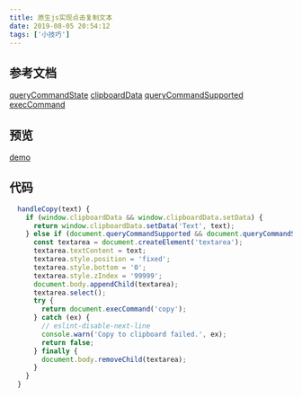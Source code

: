```yaml
---
title: 原生js实现点击复制文本
date: 2019-08-05 20:54:12
tags: ['小技巧']
---
```

## 参考文档
[queryCommandState](https://developer.mozilla.org/en-US/docs/Web/API/Document/queryCommandState)
[clipboardData](https://developer.mozilla.org/en-US/docs/Web/API/ClipboardEvent/clipboardData)
[queryCommandSupported](https://developer.mozilla.org/en-US/docs/Web/API/Document/queryCommandSupported)
[execCommand](https://developer.mozilla.org/en-US/docs/Web/API/Document/execCommand)
## 预览
[demo](https://chengheai.github.io/daily-vue-demo/#/copy-board)
## 代码
``` javascript
  handleCopy(text) {
    if (window.clipboardData && window.clipboardData.setData) {
      return window.clipboardData.setData('Text', text);
    } else if (document.queryCommandSupported && document.queryCommandSupported('copy')) {
      const textarea = document.createElement('textarea');
      textarea.textContent = text;
      textarea.style.position = 'fixed';
      textarea.style.bottom = '0';
      textarea.style.zIndex = '99999';
      document.body.appendChild(textarea);
      textarea.select();
      try {
        return document.execCommand('copy');
      } catch (ex) {
        // eslint-disable-next-line
        console.warn('Copy to clipboard failed.', ex);
        return false;
      } finally {
        document.body.removeChild(textarea);
      }
    }
  }
```


